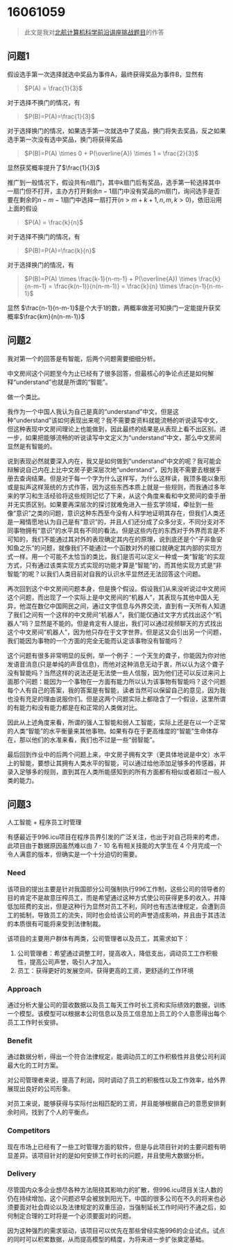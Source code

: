 # 16061059

> 此文是我对[北航计算机科学前沿讲座挑战题目](https://github.com/Microsoft/ai-edu/tree/master/E-Challenge/BeihangUniversity2019Spring)的作答

## 问题1

假设选手第一次选择就选中奖品为事件A，最终获得奖品为事件B，显然有

> $P(A) = \frac{1}{3}$

对于选择不换门的情况，有

> $P(B)=P(A)=\frac{1}{3}$

对于选择换门的情况，如果选手第一次就选中了奖品，换门将失去奖品，反之如果选手第一次没有选中奖品，换门将获得奖品

> $P(B)=P(A) \times 0 + P(\overline{A}) \times 1 = \frac{2}{3}$

显然获奖概率提升了$\frac{1}{3}$

推广到一般情况下，假设共有$n$扇门，其中$k$扇门后有奖品，选手第一轮选择其中一扇门但不打开，主办方打开剩余$n-1$扇门中没有奖品的$m$扇门，询问选手是否要在剩余的$n-m-1$扇门中选择一扇打开($n>m+k+1, n,m,k>0$)，依旧沿用上面的假设

> $P(A) = \frac{k}{n}$

对于选择不换门的情况，有  

> $P(B)=P(A)=\frac{k}{n}$

对于选择换门的情况，有

> $P(B)=P(A) \times \frac{k-1}{n-m-1} + P(\overline{A}) \times \frac{k}{n-m-1} = \frac{k(n-1)}{n(n-m-1)} = \frac{k}{n} \times \frac{n-1}{n-m-1}$

显然 $\frac{n-1}{n-m-1}$是个大于1的数，两概率做差可知换门一定能提升获奖概率$\frac{km}{n(n-m-1)}$

## 问题2

我对第一个的回答是有智能，后两个问题需要细细分析。

中文房间这个问题至今为止已经有了很多回答，但最核心的争论点还是如何解释“understand”也就是所谓的“智能”。

做一个类比。

我作为一个中国人我认为自己是真的“understand”中文，但是这种“understand”该如何表现出来呢？我不需要查资料就能流畅的听说读写中文，但这种表现中文房间理论上也能做到，因此最终的结果是从表现上看不出区别。进一步，如果把能够流畅的听说读写中文定义为“understand”中文，那么中文房间显然是有智能的。

说到表现必然就要深入内在，我又是如何做到“understand”中文的呢？我可能会辩解说自己内在上比中文房子更深层次地“understand”，因为我不需要去根据手册去查询结果。但是对于每一个字为什么这样写，为什么这样读，我顶多能以象形或是拟声这样笼统的方式作答，因为这些东西本质上就是一些规则，而我通过多年来的学习和生活经验将这些规则记忆了下来，从这个角度来看和中文房间的查手册并无实质区别。如果要再深层次的探讨就难免进入一些玄学领域，牵扯到一些像“意识”之类的问题，意识这种东西至今没有人科学地证明其存在，但我们人类还是一厢情愿地认为自己是有“意识”的，并且人们还分成了众多分支，不同分支对不同事物拥有“意识”的水平具有不同的看法。但是这些内在的东西对于外界而言是不可知的，我们不能通过其对外的表现确定其内在的原理，说到底还是个“子非鱼安知鱼之乐”的问题，就像我们不能通过一个函数对外的接口就确定其内部的实现方式一样。用一个可能不太恰当的类比，我们是否可以定义一种或一类“智能”的实现方式，只有通过该类实现方式实现的功能才算是“智能”的，而其他实现方式是“非智能”的呢？以我们人类目前对自我的认识水平显然还无法回答这个问题。

再次回到这个中文房间问题本身，但是换个假设。假设我们从来没听说过中文房间这个问题，而出现了一个实际上是中文房间的“机器人”，其表现与其他中国人无异，他混在数亿中国网民之间，通过文字信息与外界交流，直到有一天所有人知道了我们之间有一个这样的中文房间“机器人”，我们能仅通过文字方式找出这个“机器人”吗？显然是不能的。但是肯定有人提出，我们可以通过视频聊天的方式找出这个中文房间“机器人”，因为他只存在于文字世界。但是这又会引出另一个问题，我们能因为事物的一个方面的完全无能而认定该事物没有智能吗？

这个问题有很多非常明显的反例，举一个例子：一个天生的聋子，你能因为你对他发语音消息(只是单纯的声音信息)，而他对这种消息无动于衷，所以认为这个聋子没有智能吗？当然这样的说法还是无法使一些人信服，因为他们还可以反过来问上面那个问题：能因为一个事物在一方面有能力所以认为该事物有智能吗？这个问题每个人有自己的答案，我的答案是有智能，读者当然可以保留自己的意见，因为我也没有充足的理由说服你们。但是这两个问题实际上都隐含了一个假设，这里所谓的有能力和没有能力都是在和正常的人类做对比。

因此从上述角度来看，所谓的强人工智能和弱人工智能，实际上还是在以一个正常的人类“智能”的水平衡量来其他事物。如果有存在于更高维度的“智能”生命体存在，那以他们的水准来看，我们也不过是一些“弱智能”。

最后回到作业中的后两个问题上来，中文房子拥有文字（更具体地说是中文）水平上的智能，要想让其拥有人类水平的智能，可以通过给他添加足够多的传感器，并录入足够多的规则，直到其在人类所能感知到的所有方面都有相似或者超过一般人类的能力。

## 问题3

人工智能 + 程序员工时管理

有感最近于996.icu项目在程序员界引发的广泛关注，也出于对自己将来的考虑，此项目由于数据原因虽然难以由 7 - 10 名有相关技能的大学生在 4 个月完成一个令人满意的版本，但确实是一个十分迫切的需要。

### Need

该项目的提出主要是针对我国部分公司强制执行996工作制，这些公司的领导者的目的肯定不是故意压榨员工，而是希望通过这种方式使公司获得更多的收入，并降低加班费的支出，但是这种行为显然对员工不利，同时也有违法律规定，会遭到员工的抵制，导致员工的流失，同时也会给该公司的声誉造成影响，并且由于其违法的本质很有可能将来受到法律制裁。

该项目的主要用户群体有两类，公司管理者以及员工，其需求如下：

1. 公司管理者：希望通过调整工时，提高收入，降低支出，调动员工工作积极性，提高公司声誉，吸引人才加入。
2. 员工：获得更好的发展空间，获得更高的工资，更舒适的工作环境

### Approach

通过分析大量公司的营收数据以及员工每天工作时长工资和实际绩效的数据，训练一个模型。该模型可以根据本公司信息以及员工信息加上员工的个人意愿得出每个员工工作时长安排。

### Benefit

通过数据分析，得出一个符合法律规定，能调动员工的工作积极性并且使公司利润最大化的工时方案。

对公司管理者来说，提高了利润，同时调动了员工的积极性以及工作效率，给外界展现出良好的公司形象。

对员工来说，能够获得与实际付出相匹配的工资，并且能够根据自己的意愿安排剩余时间，找到了个人的平衡点。

### Competitors

现在市场上已经有了一些工时管理方面的软件，但是与此项目针对的主要问题有明显差异。该项目针对的是如何安排工作时长的问题，并且使用大数据分析。

### Delivery

尽管国内众多企业想尽各种方法阻挠其影响力的扩散，但996.icu项目关注人数的仍在持续增加，这个问题迟早会被放到阳光下。中国的很多公司在不久的将来也必须要面对社会舆论以及法律规定的双重压迫，当强制延长工作时间行不通之后，如何制定合理的工时将是一个必须要面对的问题。

因为这种强烈的需求驱动，该项目可以优先在那些曾经实施996的企业试点。试点的同时可以积累数据，从而提高模型的精度，为将来进一步扩张奠定基础。